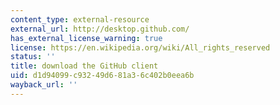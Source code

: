 ```yaml
---
content_type: external-resource
external_url: http://desktop.github.com/
has_external_license_warning: true
license: https://en.wikipedia.org/wiki/All_rights_reserved
status: ''
title: download the GitHub client
uid: d1d94099-c932-49d6-81a3-6c402b0eea6b
wayback_url: ''
---
```

